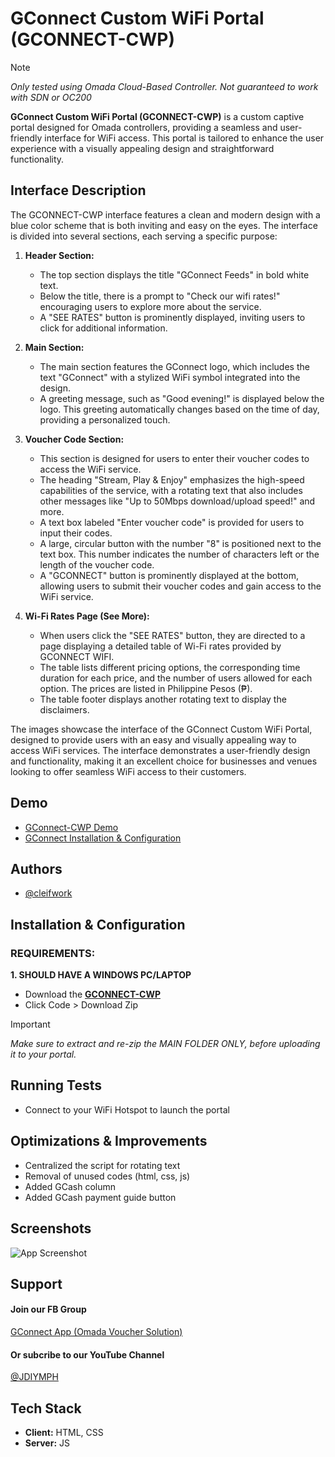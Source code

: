 
# GConnect Custom WiFi Portal (GCONNECT-CWP)
> [!NOTE] 
> _Only tested using Omada Cloud-Based Controller. Not guaranteed to work with SDN or OC200_

**GConnect Custom WiFi Portal (GCONNECT-CWP)** is a custom captive portal designed for Omada controllers, providing a seamless and user-friendly interface for WiFi access. This portal is tailored to enhance the user experience with a visually appealing design and straightforward functionality.

## Interface Description
The GCONNECT-CWP interface features a clean and modern design with a blue color scheme that is both inviting and easy on the eyes. The interface is divided into several sections, each serving a specific purpose:

1. **Header Section:**
    - The top section displays the title "GConnect Feeds" in bold white text.
    - Below the title, there is a prompt to "Check our wifi rates!" encouraging users to explore more about the service.
    - A "SEE RATES" button is prominently displayed, inviting users to click for additional information.

2. **Main Section:**
    - The main section features the GConnect logo, which includes the text "GConnect" with a stylized WiFi symbol integrated into the design.
    - A greeting message, such as "Good evening!" is displayed below the logo. This greeting automatically changes based on the time of day, providing a personalized touch.

3. **Voucher Code Section:**
    - This section is designed for users to enter their voucher codes to access the WiFi service.
    - The heading "Stream, Play & Enjoy" emphasizes the high-speed capabilities of the service, with a rotating text that also includes other messages like "Up to 50Mbps download/upload speed!" and more.
    - A text box labeled "Enter voucher code" is provided for users to input their codes.
    - A large, circular button with the number "8" is positioned next to the text box. This number indicates the number of characters left or the length of the voucher code.
    - A "GCONNECT" button is prominently displayed at the bottom, allowing users to submit their voucher codes and gain access to the WiFi service.

4. **Wi-Fi Rates Page (See More):**
    - When users click the "SEE RATES" button, they are directed to a page displaying a detailed table of Wi-Fi rates provided by GCONNECT WIFI.
    - The table lists different pricing options, the corresponding time duration for each price, and the number of users allowed for each option. The prices are listed in Philippine Pesos (₱).
    - The table footer displays another rotating text to display the disclaimers.

The images showcase the interface of the GConnect Custom WiFi Portal, designed to provide users with an easy and visually appealing way to access WiFi services. The interface demonstrates a user-friendly design and functionality, making it an excellent choice for businesses and venues looking to offer seamless WiFi access to their customers.


## Demo
- [GConnect-CWP Demo](https://www.youtube.com/watch?v=lIO2C1KExVs)
- [GConnect Installation & Configuration](https://www.youtube.com/watch?v=O_8u0-8A6Nk)


## Authors
- [@cleifwork](https://www.github.com/cleifwork)


## Installation & Configuration
### REQUIREMENTS:
**1. SHOULD HAVE A WINDOWS PC/LAPTOP** 		
- Download the **[GCONNECT-CWP](https://github.com/cleifwork/GCONNECT-CWP)**
- Click Code > Download Zip
> [!IMPORTANT] 
> _Make sure to extract and re-zip the MAIN FOLDER ONLY, before uploading it to your portal._


## Running Tests
- Connect to your WiFi Hotspot to launch the portal


## Optimizations & Improvements
- Centralized the script for rotating text
- Removal of unused codes (html, css, js)
- Added GCash column
- Added GCash payment guide button


## Screenshots
![App Screenshot](https://drive.google.com/uc?export=view&id=1gIYWvE2EHV0q9U9Sr1Zh-haKMD2eQthX)


## Support
#### Join our FB Group
[GConnect App (Omada Voucher Solution)](https://www.facebook.com/groups/1776872022780742) 
  
#### Or subcribe to our YouTube Channel
[@JDIYMPH](https://www.youtube.com/channel/UC9O3ezuyjS7C6V7-ZAHCQrA)


## Tech Stack
- **Client:** HTML, CSS
- **Server:** JS



